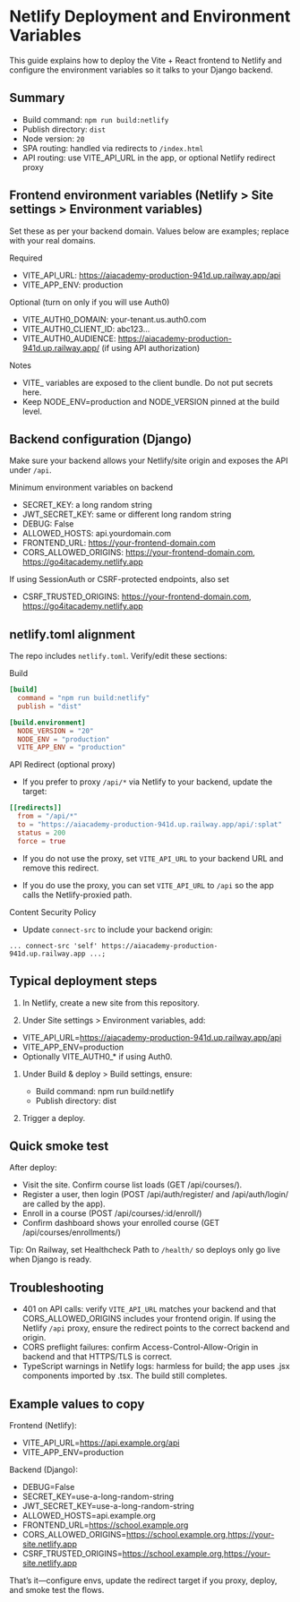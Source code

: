 # Netlify Deployment and Environment Variables

This guide explains how to deploy the Vite + React frontend to Netlify and configure the environment variables so it talks to your Django backend.

## Summary

- Build command: `npm run build:netlify`
- Publish directory: `dist`
- Node version: `20`
- SPA routing: handled via redirects to `/index.html`
- API routing: use VITE_API_URL in the app, or optional Netlify redirect proxy

## Frontend environment variables (Netlify > Site settings > Environment variables)

Set these as per your backend domain. Values below are examples; replace with your real domains.

Required

- VITE_API_URL: <https://aiacademy-production-941d.up.railway.app/api>
- VITE_APP_ENV: production

Optional (turn on only if you will use Auth0)

- VITE_AUTH0_DOMAIN: your-tenant.us.auth0.com
- VITE_AUTH0_CLIENT_ID: abc123...
- VITE_AUTH0_AUDIENCE: <https://aiacademy-production-941d.up.railway.app/> (if using API authorization)

Notes

- VITE_ variables are exposed to the client bundle. Do not put secrets here.
- Keep NODE_ENV=production and NODE_VERSION pinned at the build level.

## Backend configuration (Django)

Make sure your backend allows your Netlify/site origin and exposes the API under `/api`.

Minimum environment variables on backend

- SECRET_KEY: a long random string
- JWT_SECRET_KEY: same or different long random string
- DEBUG: False
- ALLOWED_HOSTS: api.yourdomain.com
- FRONTEND_URL: <https://your-frontend-domain.com>
- CORS_ALLOWED_ORIGINS: <https://your-frontend-domain.com>, <https://go4itacademy.netlify.app>

If using SessionAuth or CSRF-protected endpoints, also set

- CSRF_TRUSTED_ORIGINS: <https://your-frontend-domain.com>, <https://go4itacademy.netlify.app>

## netlify.toml alignment

The repo includes `netlify.toml`. Verify/edit these sections:

Build

```toml
[build]
  command = "npm run build:netlify"
  publish = "dist"

[build.environment]
  NODE_VERSION = "20"
  NODE_ENV = "production"
  VITE_APP_ENV = "production"
```

API Redirect (optional proxy)

- If you prefer to proxy `/api/*` via Netlify to your backend, update the target:

```toml
[[redirects]]
  from = "/api/*"
  to = "https://aiacademy-production-941d.up.railway.app/api/:splat"
  status = 200
  force = true
```
- If you do not use the proxy, set `VITE_API_URL` to your backend URL and remove this redirect.

- If you do use the proxy, you can set `VITE_API_URL` to `/api` so the app calls the Netlify-proxied path.

Content Security Policy

- Update `connect-src` to include your backend origin:

```text
... connect-src 'self' https://aiacademy-production-941d.up.railway.app ...;
```

## Typical deployment steps

1. In Netlify, create a new site from this repository.

1. Under Site settings > Environment variables, add:

- VITE_API_URL=<https://aiacademy-production-941d.up.railway.app/api>
- VITE_APP_ENV=production
- Optionally VITE_AUTH0_* if using Auth0.

1. Under Build & deploy > Build settings, ensure:

   - Build command: npm run build:netlify
   - Publish directory: dist

1. Trigger a deploy.

## Quick smoke test

After deploy:

- Visit the site. Confirm course list loads (GET /api/courses/).
- Register a user, then login (POST /api/auth/register/ and /api/auth/login/ are called by the app).
- Enroll in a course (POST /api/courses/:id/enroll/)
- Confirm dashboard shows your enrolled course (GET /api/courses/enrollments/)

Tip: On Railway, set Healthcheck Path to `/health/` so deploys only go live when Django is ready.

## Troubleshooting

- 401 on API calls: verify `VITE_API_URL` matches your backend and that CORS_ALLOWED_ORIGINS includes your frontend origin. If using the Netlify `/api` proxy, ensure the redirect points to the correct backend and origin.
- CORS preflight failures: confirm Access-Control-Allow-Origin in backend and that HTTPS/TLS is correct.
- TypeScript warnings in Netlify logs: harmless for build; the app uses .jsx components imported by .tsx. The build still completes.

## Example values to copy

Frontend (Netlify):

- VITE_API_URL=<https://api.example.org/api>
- VITE_APP_ENV=production

Backend (Django):

- DEBUG=False
- SECRET_KEY=use-a-long-random-string
- JWT_SECRET_KEY=use-a-long-random-string
- ALLOWED_HOSTS=api.example.org
- FRONTEND_URL=<https://school.example.org>
- CORS_ALLOWED_ORIGINS=<https://school.example.org>,<https://your-site.netlify.app>
- CSRF_TRUSTED_ORIGINS=<https://school.example.org>,<https://your-site.netlify.app>

That’s it—configure envs, update the redirect target if you proxy, deploy, and smoke test the flows.
